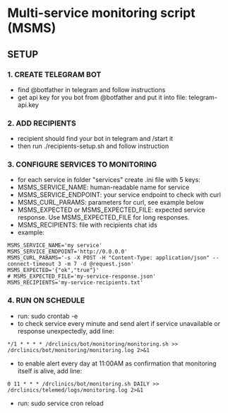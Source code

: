 # Multi-service monitoring script (MSMS)

## SETUP

### 1. CREATE TELEGRAM BOT
- find @botfather in telegram and follow instructions
- get api key for you bot from @botfather and put it into file: telegram-api.key

### 2. ADD RECIPIENTS
- recipient should find your bot in telegram and /start it
- then run ./recipients-setup.sh and follow instruction

### 3. CONFIGURE SERVICES TO MONITORING
- for each service in folder "services" create .ini file with 5 keys:
 - MSMS_SERVICE_NAME: human-readable name for service
 - MSMS_SERVICE_ENDPOINT: your service endpoint to check with curl
 - MSMS_CURL_PARAMS: parameters for curl, see example below
 - MSMS_EXPECTED or MSMS_EXPECTED_FILE: expected service response. Use MSMS_EXPECTED_FILE for long responses.
 - MSMS_RECIPIENTS: file with recipients chat ids
- example:
```
MSMS_SERVICE_NAME='my service'
MSMS_SERVICE_ENDPOINT='http://0.0.0.0'
MSMS_CURL_PARAMS='-s -X POST -H "Content-Type: application/json" --connect-timeout 3 -m 7 -d @request.json'
MSMS_EXPECTED='{"ok","true"}'
# MSMS_EXPECTED_FILE='my-service-response.json'
MSMS_RECIPIENTS='my-service-recipients.txt'
```
### 4. RUN ON SCHEDULE
- run: sudo crontab -e
- to check service every minute and send alert if service unavailable or response unexpectedly, add line:
```
*/1 * * * * /drclinics/bot/monitoring/monitoring.sh >> /drclinics/bot/monitoring/monitoring.log 2>&1
```
- to enable alert every day at 11:00AM as confirmation that monitoring itself is alive, add line:
```
0 11 * * * /drclinics/bot/monitoring.sh DAILY >> /drclinics/telemed/logs/monitoring.log 2>&1
```
- run: sudo service cron reload
